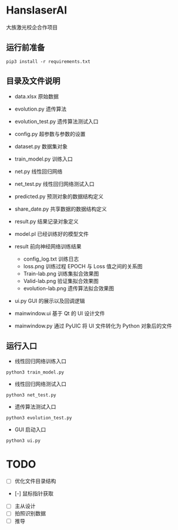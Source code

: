 # HanslaserAI

大族激光校企合作项目

## 运行前准备

```
pip3 install -r requirements.txt
```

## 目录及文件说明

- data.xlsx 原始数据
- evolution.py 遗传算法
- evolution_test.py 遗传算法测试入口
- config.py 超参数与参数的设置
- dataset.py 数据集对象
- train_model.py 训练入口
- net.py 线性回归网络
- net_test.py 线性回归网络测试入口
- predicted.py 预测对象的数据结构定义
- share_date.py 共享数据的数据结构定义
- result.py 结果记录对象定义
- model.pl 已经训练好的模型文件

- result 前向神经网络训练结果
    - config_log.txt 训练日志
    - loss.png 训练过程 EPOCH 与 Loss 值之间的关系图
    - Train-lab.png 训练集拟合效果图
    - Valid-lab.png 验证集拟合效果图
    - evolution-lab.png 遗传算法拟合效果图

- ui.py GUI 的展示以及回调逻辑
- mainwindow.ui 基于 Qt 的 UI 设计文件
- mainwindow.py 通过 PyUIC 将 UI 文件转化为 Python 对象后的文件

## 运行入口

- 线性回归网络训练入口

```
python3 train_model.py
```

- 线性回归网络测试入口

```
python3 net_test.py
```

- 遗传算法测试入口

```
python3 evolution_test.py
```

- GUI 启动入口

```
python3 ui.py
```

# TODO

- [ ] 优化文件目录结构
- [-] 鼠标指针获取
- [ ] 主从设计
- [ ] 拍照识别数据
- [ ] 推导